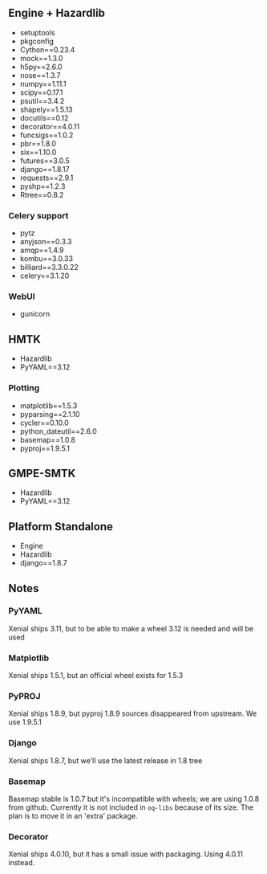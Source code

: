 ## Engine + Hazardlib ##
- setuptools
- pkgconfig
- Cython==0.23.4
- mock==1.3.0
- h5py==2.6.0
- nose==1.3.7
- numpy==1.11.1
- scipy==0.17.1
- psutil==3.4.2
- shapely==1.5.13
- docutils==0.12
- decorator==4.0.11
- funcsigs==1.0.2
- pbr==1.8.0
- six==1.10.0
- futures==3.0.5
- django==1.8.17
- requests==2.9.1
- pyshp==1.2.3
- Rtree==0.8.2

### Celery support ###
- pytz
- anyjson==0.3.3
- amqp==1.4.9
- kombu==3.0.33
- billiard==3.3.0.22
- celery==3.1.20

### WebUI ###
- gunicorn

## HMTK ##
- Hazardlib
- PyYAML==3.12

### Plotting ###
- matplotlib==1.5.3
- pyparsing==2.1.10
- cycler==0.10.0
- python_dateutil==2.6.0
- basemap==1.0.8
- pyproj==1.9.5.1

## GMPE-SMTK ##
- Hazardlib
- PyYAML==3.12

## Platform Standalone ##

- Engine
- Hazardlib
- django==1.8.7

## Notes ##

### PyYAML ###
Xenial ships 3.11, but to be able to make a wheel 3.12 is needed and will be used

### Matplotlib ###
Xenial ships 1.5.1, but an official wheel exists for 1.5.3

### PyPROJ ###
Xenial ships 1.8.9, but pyproj 1.8.9 sources disappeared from upstream. We use 1.9.5.1

### Django ###
Xenial ships 1.8.7, but we'll use the latest release in 1.8 tree

### Basemap ###
Basemap stable is 1.0.7 but it's incompatible with wheels; we are using 1.0.8 from github.
Currently it is not included in `oq-libs` because of its size. The plan is to move it
in an 'extra' package.

### Decorator ###
Xenial ships 4.0.10, but it has a small issue with packaging. Using 4.0.11 instead.
